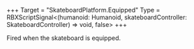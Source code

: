 +++
Target = "SkateboardPlatform.Equipped"
Type = RBXScriptSignal<(humanoid: Humanoid, skateboardController: SkateboardController) => void, false>
+++

Fired when the skateboard is equipped.